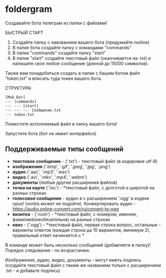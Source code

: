 # foldergram
Создавайте бота телеграм из папки с файлами!

БЫСТРЫЙ СТАРТ

1. Создайте папку с навзванием вашего бота (придумайте любое)
2. В папке бота создайте папку с командами "commands"
3. В папке "commands" создайте папку "start"
4. В папке "start" создайте текстовый файл (оканчивается на .txt) и напишите свое любое сообщение (длиной до 15000 символов).

Также вам понадобиться создать в папке с башим ботом файл "token.txt" и вписать туда токен вашего бота.

СТРУКТУРА:
```
[Мой Бот]
--- [commands]
--- --- [start]
--- --- --- Сообщение.txt
--- token.txt
```
Поместите исполняемый файл в папку вашего бота!

Запустите бота (бот не имеет интерфейся)

## Поддерживаемые типы сообщений
- **текстовое сообщение** - ('.txt') - текстовый файл (в кодировке utf-8)
- **изображения** ('.bmp', '.gif', '.jpeg', '.jpg', '.png')
- **аудио** ('.aac', '.mp3', '.wav')
- **видео** ('.avi', '.mkv', '.mp4', '.webm')
- **документы** (любые другие расширения файлов)
- **точка на карте** ('.loc') - *текстовый файл, с долготой и широтой на разных строках
- **голосовое сообщение** - аудио в с расширением '.ogg' в кодеке opus! (vorbis может не подойти). Конвертировать аудио - https://audio.online-convert.com/ru/convert-to-ogg
- **визитка** - ('.num') - *текстовый файл, c номером, именем, фамилией(необязательна) на разных строках
- **квиз** - ('.ogg') - *текстовый файл, первая строка вопрос, остальные - варианты ответов (каждая строка да 10 вариантов, минимум 2), правильный ответ начинается с *

В команде может быть несколько сообщений (добавляете в папку)! Порядок следования - по возрастанию.

Изображения, аудио, видео, документы - могут иметь подпись (создайте текстовый файл с таким же названием только с расширением .txt - и добавьте подпись)
